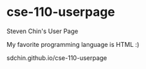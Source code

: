 # cse-110-userpage
Steven Chin's User Page

My favorite programming language is HTML :)

sdchin.github.io/cse-110-userpage
